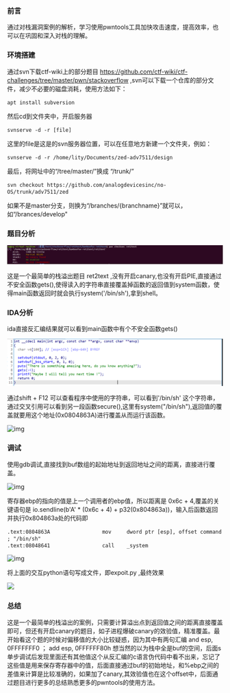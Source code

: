 ### 前言

通过对栈漏洞案例的解析，学习使用pwntools工具加快攻击速度，提高效率，也可以在巩固和深入对栈的理解。

### 环境搭建

通过svn下载ctf-wiki上的部分题目   https://github.com/ctf-wiki/ctf-challenges/tree/master/pwn/stackoverflow ,svn可以下载一个仓库的部分文件，减少不必要的磁盘消耗，使用方法如下：

```
apt install subversion 
```

然后cd到文件夹中，开启服务器

```
svnserve -d -r [file]
```

这里的file是这是的svn服务器位置，可以在任意地方新建一个文件夹，例如：

```
svnserve -d -r /home/lity/Documents/zed-adv7511/design
```

最后，将网址中的“/tree/master/”换成 “/trunk/”

```
svn checkout https://github.com/analogdevicesinc/no-OS/trunk/adv7511/zed
```

如果不是master分支，则换为“/branches/{branchname}”就可以，如“/brances/develop"

### 题目分析

![img](./00.PNG)

这是一个最简单的栈溢出题目 ret2text ,没有开启canary,也没有开启PIE,直接通过不安全函数gets(),使得读入的字符串直接覆盖掉函数的返回值到system函数，使得main函数返回时就会执行system('/bin/sh'),拿到shell。

### IDA分析

ida直接反汇编结果就可以看到main函数中有个不安全函数gets()

![img](./01.PNG)

通过shift + F12 可以查看程序中使用的字符串，可以看到'/bin/sh' 这个字符串，通过交叉引用可以看到另一段函数secure(),这里有system("/bin/sh"),返回值的覆盖就要用这个地址(0x0804863A)进行覆盖从而运行该函数。

![img](H:\CVE_download\stack_overflow\02.PNG)

### 调试

使用gdb调试,直接找到buf数组的起始地址到返回地址之间的距离，直接进行覆盖。

![img](H:\CVE_download\stack_overflow\03.PNG)

寄存器ebp的指向的值是上一个调用者的ebp值，所以距离是 0x6c + 4,覆盖的关键语句是 io.sendline(b'A' * (0x6c + 4) + p32(0x804863a))，输入后函数返回并执行0x804863a处的代码即

```
.text:0804863A                 mov     dword ptr [esp], offset command ; "/bin/sh"
.text:08048641                 call    _system
```

![img](H:\CVE_download\stack_overflow\04.PNG)

将上面的交互python语句写成文件，即expoit.py ,最终效果

![](H:\CVE_download\stack_overflow\05.PNG)

### 总结

这是一个最简单的栈溢出的案例，只需要计算溢出点到返回值之间的距离直接覆盖即可，但还有开启canary的题目，如子进程爆破canary的效验值，精准覆盖。最开始看这个题的时候对偏移值的大小比较疑惑，因为其中有两句汇编 and     esp, 0FFFFFFF0     ；   add     esp, 0FFFFFF80h 想当然的以为栈中全是buf的空间，后面s单步调试后发现里面还有其他值这个从反汇编的c语言伪代码中看不出来，忘记了这些值是用来保存寄存器中的值，后面直接通过buf的初始地址，和%ebp之间的差值来计算是比较准确的，如果加了canary,其效验值也在这个offset中，后面通过题目进行更多的总结熟悉更多的pwntools的使用方法。
